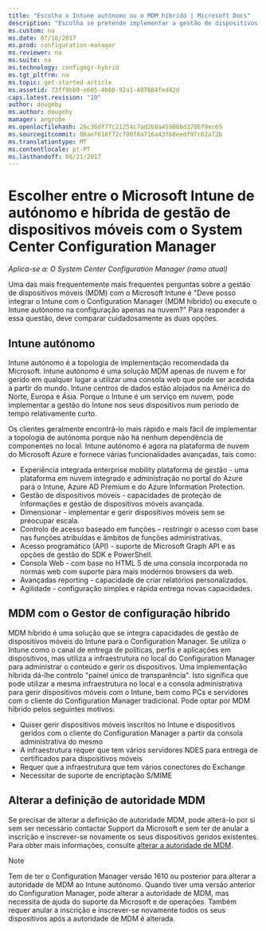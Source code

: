 ```yaml
---
title: "Escolha o Intune autónomo ou o MDM híbrido | Microsoft Docs"
description: "Escolha se pretende implementar a gestão de dispositivos móveis híbrida com o Intune e Configuration Manager ou executar o Intune autónomo."
ms.custom: na
ms.date: 07/18/2017
ms.prod: configuration-manager
ms.reviewer: na
ms.suite: na
ms.technology: configmgr-hybrid
ms.tgt_pltfrm: na
ms.topic: get-started-article
ms.assetid: 73ff9bb9-e605-4b68-92a1-487684fed42d
caps.latest.revision: "10"
author: dougeby
ms.author: dougeby
manager: angrobe
ms.openlocfilehash: 26c36df77c21254c7ad2b8a45906bd3706f9ec65
ms.sourcegitcommit: 06aef618f72c700f8a716a43fb8eedf97c62a72b
ms.translationtype: MT
ms.contentlocale: pt-PT
ms.lasthandoff: 08/21/2017
---
```

# <a name="choose-between-microsoft-intune-standalone-and-hybrid-mobile-device-management-with-system-center-configuration-manager"></a>Escolher entre o Microsoft Intune de autónomo e híbrida de gestão de dispositivos móveis com o System Center Configuration Manager

*Aplica-se a: O System Center Configuration Manager (ramo atual)*

Uma das mais frequentemente mais frequentes perguntas sobre a gestão de dispositivos móveis (MDM) com o Microsoft Intune é "Deve posso integrar o Intune com o Configuration Manager (MDM híbrido) ou execute o Intune autónomo na configuração apenas na nuvem?" Para responder a essa questão, deve comparar cuidadosamente as duas opções.

## <a name="intune-standalone"></a>Intune autónomo
Intune autónomo é a topologia de implementação recomendada da Microsoft. Intune autónomo é uma solução MDM apenas de nuvem e for gerido em qualquer lugar a utilizar uma consola web que pode ser acedida a partir do mundo. Intune centros de dados estão alojados na América do Norte, Europa e Ásia. Porque o Intune é um serviço em nuvem, pode implementar a gestão do Intune nos seus dispositivos num período de tempo relativamente curto.

Os clientes geralmente encontrá-lo mais rápido e mais fácil de implementar a topologia de autónoma porque não há nenhum dependência de componentes no local. Intune autónomo é agora na plataforma de nuvem do Microsoft Azure e fornece várias funcionalidades avançadas, tais como:
- Experiência integrada enterprise mobility plataforma de gestão - uma plataforma em nuvem integrado e administração no portal do Azure para o Intune, Azure AD Premium e do Azure Information Protection.
- Gestão de dispositivos móveis - capacidades de proteção de informações e gestão de dispositivos móveis avançada.
- Dimensionar - implementar e gerir dispositivos móveis sem se preocupar escala.
- Controlo de acesso baseado em funções – restringir o acesso com base nas funções atribuídas e âmbitos de funções administrativas.
- Acesso programático (API) - suporte de Microsoft Graph API e as opções de gestão do SDK e PowerShell.
- Consola Web - com base no HTML 5 de uma consola incorporada no normas web com suporte para mais modernos browsers da web.
- Avançadas reporting - capacidade de criar relatórios personalizados.
- Agilidade - configuração simples e rápida entrega novas capacidades.


## <a name="hybrid-mdm-with-configuration-manager"></a>MDM com o Gestor de configuração híbrido
MDM híbrido é uma solução que se integra capacidades de gestão de dispositivos móveis do Intune para o Configuration Manager. Se utiliza o Intune como o canal de entrega de políticas, perfis e aplicações em dispositivos, mas utiliza a infraestrutura no local do Configuration Manager para administrar o conteúdo e gerir os dispositivos. Uma implementação híbrida dá-lhe controlo "painel único de transparência".  Isto significa que pode utilizar a mesma infraestrutura no local e a consola administrativa para gerir dispositivos móveis com o Intune, bem como PCs e servidores com o cliente do Configuration Manager tradicional. Pode optar por MDM híbrido pelos seguintes motivos:  
- Quiser gerir dispositivos móveis inscritos no Intune e dispositivos geridos com o cliente do Configuration Manager a partir da consola administrativa do mesmo
- A infraestrutura requer que tem vários servidores NDES para entrega de certificados para dispositivos móveis
- Requer que a infraestrutura que tem vários conectores do Exchange
- Necessitar de suporte de encriptação S/MIME


## <a name="changing-the-mdm-authority-setting"></a>Alterar a definição de autoridade MDM
Se precisar de alterar a definição de autoridade MDM, pode alterá-lo por si sem ser necessário contactar Support da Microsoft e sem ter de anular a inscrição e inscrever-se novamente os seus dispositivos geridos existentes. Para obter mais informações, consulte [alterar a autoridade de MDM](../deploy-use/change-mdm-authority.md).

> [!NOTE]    
> Tem de ter o Configuration Manager versão 1610 ou posterior para alterar a autoridade de MDM ao Intune autónomo. Quando tiver uma versão anterior do Configuration Manager, pode alterar a autoridade de MDM, mas necessita de ajuda do suporte da Microsoft e de operações. Também requer anular a inscrição e inscrever-se novamente todos os seus dispositivos após a autoridade de MDM é alterada.  
